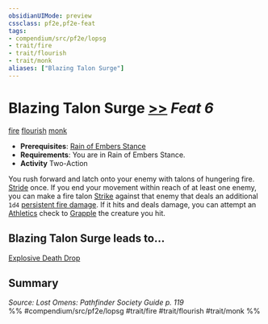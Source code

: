 ```yaml
---
obsidianUIMode: preview
cssclass: pf2e,pf2e-feat
tags:
- compendium/src/pf2e/lopsg
- trait/fire
- trait/flourish
- trait/monk
aliases: ["Blazing Talon Surge"]
---
```

# Blazing Talon Surge  [>>](../../Rules/core-rulebook/chapter-9-playing-the-game.md#Actions "Two-Action") *Feat 6*  
[fire](../../Rules/traits/fire.md)  [flourish](../../Rules/traits/flourish.md)  [monk](../../Rules/traits/monk.md)  

- **Prerequisites**: [Rain of Embers Stance](rain-of-embers-stance-lopsg.md)
- **Requirements**: You are in Rain of Embers Stance.
- **Activity** Two-Action

You rush forward and latch onto your enemy with talons of hungering fire. [Stride](../../Rules/actions/stride.md) once. If you end your movement within reach of at least one enemy, you can make a fire talon [Strike](../../Rules/actions/strike.md) against that enemy that deals an additional `1d4` [persistent fire damage](../../Rules/conditions.md#Persistent%20Damage). If it hits and deals damage, you can attempt an [Athletics](../skills.md#Athletics) check to [Grapple](../../Rules/actions/grapple.md) the creature you hit.

## Blazing Talon Surge leads to...

[Explosive Death Drop](explosive-death-drop-lopsg.md)

## Summary

*Source: Lost Omens: Pathfinder Society Guide p. 119*  
%% #compendium/src/pf2e/lopsg #trait/fire #trait/flourish #trait/monk %%